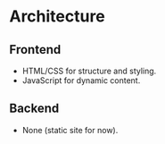 # Architecture

## Frontend

- HTML/CSS for structure and styling.
- JavaScript for dynamic content.

## Backend

- None (static site for now).
